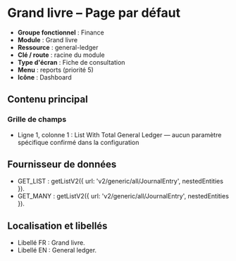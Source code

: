 # Grand livre – Page par défaut

- **Groupe fonctionnel** : Finance
- **Module** : Grand livre
- **Ressource** : general-ledger
- **Clé / route** : racine du module
- **Type d'écran** : Fiche de consultation
- **Menu** : reports (priorité 5)
- **Icône** : Dashboard

## Contenu principal
### Grille de champs
- Ligne 1, colonne 1 : List With Total General Ledger — aucun paramètre spécifique confirmé dans la configuration

## Fournisseur de données
- GET_LIST : getListV2({
  url: 'v2/generic/all/JournalEntry',
  nestedEntities
}).
- GET_MANY : getListV2({
  url: 'v2/generic/all/JournalEntry',
  nestedEntities
}).

## Localisation et libellés
- Libellé FR : Grand livre.
- Libellé EN : General ledger.